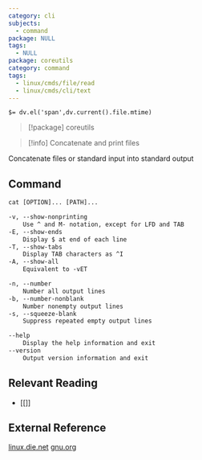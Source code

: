 ```yaml
---
category: cli
subjects:
  - command
package: NULL
tags:
  - NULL
package: coreutils
category: command
tags:
  - linux/cmds/file/read
  - linux/cmds/cli/text
---
```


`$= dv.el('span',dv.current().file.mtime)`
> [!package] coreutils

> [!info] Concatenate and print files

Concatenate files or standard input into standard output

## Command
```txt
cat [OPTION]... [PATH]...

-v, --show-nonprinting
	Use ^ and M- notation, except for LFD and TAB
-E, --show-ends
	Display $ at end of each line
-T, --show-tabs
	Display TAB characters as ^I
-A, --show-all
	Equivalent to -vET

-n, --number
	Number all output lines
-b, --number-nonblank
	Number nonempty output lines
-s, --squeeze-blank
	Suppress repeated empty output lines

--help
	Display the help information and exit 
--version
	Output version information and exit
```

## Relevant Reading
- [[]]

## External Reference
[linux.die.net](https://linux.die.net/man/1/cat)
[gnu.org](https://www.gnu.org/software/coreutils/manual/html_node/cat-invocation.html#cat-invocation)
